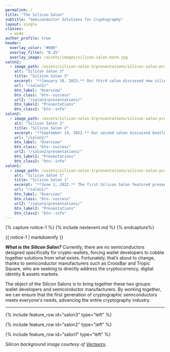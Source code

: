 ```yaml
---
permalink: /
title: "The Silicon Salon"
subtitle: "Semiconductor Solutions for Cryptography"
layout: single
classes:
  - wide
author_profile: true
header:
  overlay_color: "#000"
  overlay_filter: "0.25"
  overlay_image: /assets/images/silicon-salon-bare.jpg
salon2:
  - image_path: /assets/silicon-salon-3/presentations/silicon-salon-presentation.jpg
    alt: "Silicon Salon 3"
    title: "Silicon Salon 3"
    excerpt: '**January 18, 2023.** Our third salon discussed new silicon-logic-based cryptographic functionality & leveraging opportunities for semiconductor acceleration, such as Multi-Party Computation (MPC) and ZK-proofs.'
    url: "/salon3/"
    btn_label: "Overview"
    btn_class: "btn--success"
    url2: "/salon3/presentations/"
    btn_label2: "Presentations"
    btn_class2: "btn--info"
salon2:
  - image_path: /assets/silicon-salon-2/presentations/silicon-salon-presentation.jpg
    alt: "Silicon Salon 2"
    title: "Silicon Salon 2"
    excerpt: '**September 14, 2022.** Our second salon discussed bootloaders, firmware, and supply chains.'
    url: "/salon2/"
    btn_label: "Overview"
    btn_class: "btn--success"
    url2: "/salon2/presentations/"
    btn_label2: "Presentations"
    btn_class2: "btn--info"
salon1:
  - image_path: /assets/silicon-salon-1/presentations/silicon-salon-presentation.jpg
    alt: "Silicon Salon 1"
    title: "Silicon Salon 1"
    excerpt: '**June 1, 2022.** The first Silicon Salon featured presentations by CrossBar, Proxy, Tropic Square, and Libre-SOC.'
    url: "/salon1/"
    btn_label: "Overview"
    btn_class: "btn--success"
    url2: "/salon1/presentations/"
    btn_label2: "Presentations"
    btn_class2: "btn--info"
---
```


{% capture notice-1 %}
{% include nextevent.md %}
{% endcapture%}

<div class="notice--success">{{ notice-1 | markdownify }}</div>

***What is the Silicon Salon?*** Currently, there are no semiconductors designed specifically for crypto-wallets, forcing wallet developers to cobble together solutions from what exists. Fortunately, that’s about to change, thanks to semiconductor manufacturers such as CrossBar and Tropic Square, who are seeking to directly address the cryptocurrency, digital identity & assets markets. 

The object of the Silicon Salons is to bring together these two groups: wallet developers and semiconductor manufacturers. By working together, we can ensure that the first generation of cryptographic semiconductors meets everyone's needs, advancing the entire cryptography industry.

---

{% include feature_row id="salon3" type="left" %}

{% include feature_row id="salon2" type="left" %}

{% include feature_row id="salon1" type="left" %}




_Silicon background image courtesy of  [Vecteezy](https://www.vecteezy.com/vector-art/344822-printed-circuit-board-vector-illustration)_.
